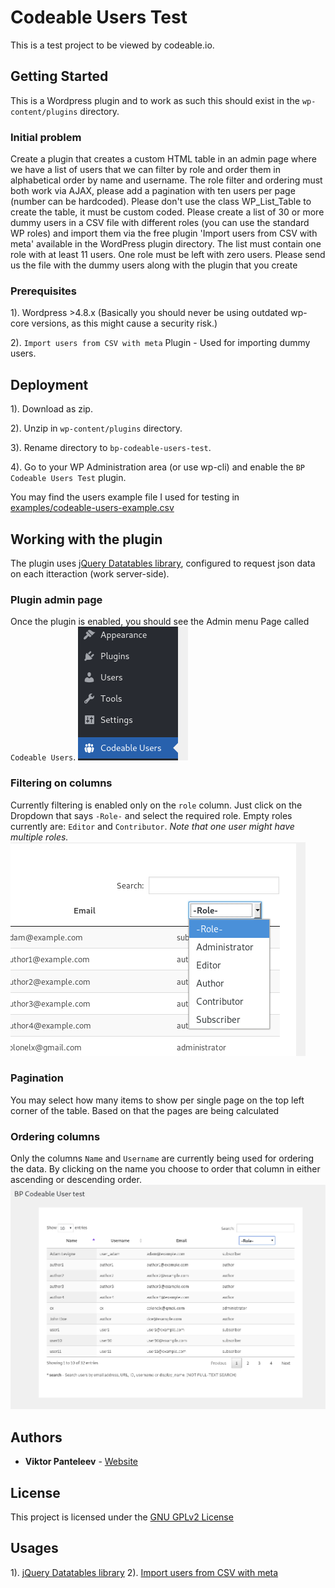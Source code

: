 # Codeable Users Test

This is a test project to be viewed by codeable.io.


## Getting Started

This is a Wordpress plugin and to work as such this should exist in the `wp-content/plugins` directory.


### Initial problem

Create a plugin that creates a custom HTML table in an admin page where we have a list of users that we can filter by role and order them in alphabetical order by name and username. The role filter and ordering must both work via AJAX, please add a pagination with ten users per page (number can be hardcoded). Please don't use the class WP_List_Table to create the table, it must be custom coded. Please create a list of 30 or more dummy users in a CSV file with different roles (you can use the standard WP roles) and import them via the free plugin 'Import users from CSV with meta' available in the WordPress plugin directory. The list must contain one role with at least 11 users. One role must be left with zero users. Please send us the file with the dummy users along with the plugin that you create


### Prerequisites

1). Wordpress >4.8.x (Basically you should never be using outdated wp-core versions, as this might cause a security risk.)

2). `Import users from CSV with meta` Plugin - Used for importing dummy users.


## Deployment

1). Download as zip.

2). Unzip in `wp-content/plugins` directory.

3). Rename directory to `bp-codeable-users-test`.

4). Go to your WP Administration area (or use wp-cli) and enable the `BP Codeable Users Test` plugin.

You may find the users example file I used for testing in [examples/codeable-users-example.csv](examples/codeable-users-example.csv)


## Working with the plugin

The plugin uses [jQuery Datatables library](https://datatables.net/), configured to request json data on each itteraction (work server-side).

### Plugin admin page

Once the plugin is enabled, you should see the Admin menu Page called `Codeable Users`.
![WP Admin menu](examples/docs/wp_menu.png)


### Filtering on columns

Currently filtering is enabled only on the `role` column. Just click on the Dropdown that says `-Role-` and select the required role. Empty roles currently are: `Editor` and `Contributor`.
_Note that one user might have multiple roles._
![Plugin DropDown filter](examples/docs/filter_role.png)

### Pagination

You may select how many items to show per single page on the top left corner of the table. Based on that the pages are being calculated


### Ordering columns

Only the columns `Name` and `Username` are currently being used for ordering the data. By clicking on the name you choose to order that column in either ascending or descending order.
![Plugin Order Columns](examples/docs/admin_page.png)


## Authors
* **Viktor Panteleev** - [Website](https://www.vpanteleev.com)


## License

This project is licensed under the [GNU GPLv2 License](LICENSE)


## Usages

1). [jQuery Datatables library](https://datatables.net/)
2). [Import users from CSV with meta](https://wordpress.org/plugins/import-users-from-csv-with-meta/)